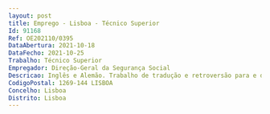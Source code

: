 ```yaml
--- 
layout: post
title: Emprego - Lisboa - Técnico Superior
Id: 91168
Ref: OE202110/0395
DataAbertura: 2021-10-18
DataFecho: 2021-10-25
Trabalho: Técnico Superior
Empregador: Direção-Geral da Segurança Social
Descricao: Inglês e Alemão. Trabalho de tradução e retroversão para e da língua inglesa língua alemã, no âmbito da aplicação da legislação resultante das Convenções  Acordos Bilaterais de segurança social, do portal da segurança social e de todo o trabalho realizado na DGSS que necessite ser escrito em inglês alemão ou reescrito para português. Acompanhamento das reuniões bilaterais realizadas na DGSS que necessitem de tradução.
CodigoPostal: 1269-144 LISBOA
Concelho: Lisboa
Distrito: Lisboa
--- 
```

